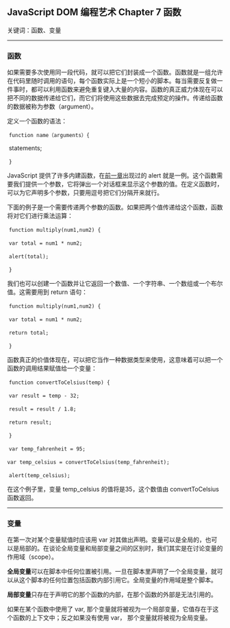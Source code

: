 ## JavaScript DOM 编程艺术 Chapter 7 函数

关键词：函数、变量

---

### 函数

如果需要多次使用同一段代码，就可以把它们封装成一个函数。函数就是一组允许在代码里随时调用的语句，每个函数实际上是一个短小的脚本。每当需要反复做一件事时，都可以利用函数来避免重复键入大量的内容。函数的真正威力体现在可以把不同的数据传递给它们，而它们将使用这些数据去完成预定的操作。传递给函数的数据被称为参数（argument）。

定义一个函数的语法：

​                    `function name（arguments）{`

​                        statements;

​                   `}`               

JavaScript 提供了许多内建函数，在[前一章](JavaScriptDomNotes/Chapter6.md)出现过的 alert 就是一例。这个函数需要我们提供一个参数，它将弹出一个对话框来显示这个参数的值。在定义函数时，可以为它声明多个参数，只要用逗号把它们分隔开来就行。

下面的例子是一个需要传递两个参数的函数。如果把两个值传递给这个函数，函数将对它们进行乘法运算：

​                   `function multiply(num1,num2) {`

​                         `var total = num1 * num2;`

​                         `alert(total);`

​                  `}`                 

我们也可以创建一个函数并让它返回一个数值、一个字符串、一个数组或一个布尔值。这需要用到 return 语句：

​                   `function multiply(num1,num2) {`

​                         `var total = num1 * num2;`

​                         `return total;`

​                  `}`                 

函数真正的价值体现在，可以把它当作一种数据类型来使用，这意味着可以把一个函数的调用结果赋值给一个变量：

​                   `function convertToCelsius(temp) {`

​                           `var result = temp - 32;`

​                           `result = result / 1.8;`

​                          `​return result;` 

​                   `}`

​                    `var temp_fahrenheit = 95;`

​                    `var temp_celsius = convertToCelsius(temp_fahrenheit);`

​                    `alert(temp_celsius);`

在这个例子里，变量 temp_celsius 的值将是35，这个数值由 convertToCelsius 函数返回。

---

### 变量

在第一次对某个变量赋值时应该用 var 对其做出声明。变量可以是全局的，也可以是局部的。在谈论全局变量和局部变量之间的区别时，我们其实是在讨论变量的作用域（scope）。

**全局变量**可以在脚本中任何位置被引用。一旦在脚本里声明了一个全局变量，就可以从这个脚本的任何位置包括函数内部引用它。全局变量的作用域是整个脚本。

**局部变量**只存在于声明它的那个函数的内部，在那个函数的外部是无法引用的。

如果在某个函数中使用了 var, 那个变量就将被视为一个局部变量，它值存在于这个函数的上下文中；反之如果没有使用 var， 那个变量就将被视为全局变量。
